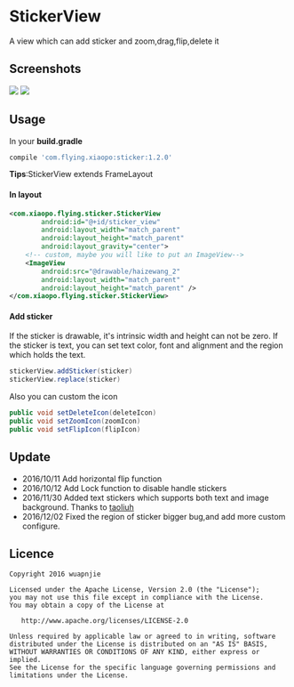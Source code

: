 # StickerView
A view which can add sticker and zoom,drag,flip,delete it

## Screenshots
![](https://github.com/wuapnjie/StickerView/blob/master/screenshots/screenshot1.png)
![](https://github.com/wuapnjie/StickerView/blob/master/screenshots/screenshot2.png)

## Usage

In your **build.gradle**

```gradle
compile 'com.flying.xiaopo:sticker:1.2.0'
```

**Tips**:StickerView extends FrameLayout
#### In layout
```xml
<com.xiaopo.flying.sticker.StickerView
        android:id="@+id/sticker_view"
        android:layout_width="match_parent"
        android:layout_height="match_parent"
        android:layout_gravity="center">
    <!-- custom, maybe you will like to put an ImageView--> 
    <ImageView
        android:src="@drawable/haizewang_2"
        android:layout_width="match_parent"
        android:layout_height="match_parent" />
</com.xiaopo.flying.sticker.StickerView>
```
#### Add sticker
If the sticker is drawable, it's intrinsic width and height can not be zero.
If the sticker is text, you can set text color, font and alignment and the region which holds the text.

```java
stickerView.addSticker(sticker)
stickerView.replace(sticker)
```

Also you can custom the icon

```java
public void setDeleteIcon(deleteIcon)
public void setZoomIcon(zoomIcon)
public void setFlipIcon(flipIcon)
```

## Update

* 2016/10/11 Add horizontal flip function
* 2016/10/12 Add Lock function to disable handle stickers
* 2016/11/30 Added text stickers which supports both text and image background. Thanks to [taoliuh](https://github.com/taoliuh)
* 2016/12/02 Fixed the region of sticker bigger bug,and add more custom configure.

## Licence

```
Copyright 2016 wuapnjie

Licensed under the Apache License, Version 2.0 (the "License");
you may not use this file except in compliance with the License.
You may obtain a copy of the License at

   http://www.apache.org/licenses/LICENSE-2.0

Unless required by applicable law or agreed to in writing, software
distributed under the License is distributed on an "AS IS" BASIS,
WITHOUT WARRANTIES OR CONDITIONS OF ANY KIND, either express or implied.
See the License for the specific language governing permissions and
limitations under the License.
```
